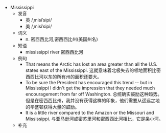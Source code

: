 - Mississippi
  - 发音
    - 英 /ˌmisiˈsipi/
    - 美 /ˌmisiˈsipi/
  - 词义
    - n. 密西西比河,密西西比州(美国州名)
  - 短语
    - mississippi river 密西西比河
  - 例句
    - That means the Arctic has lost an area greater than all the U.S. states east of the Mississippi. 这就意味着北极失去的领地面积比密西西比河以东的所有州的面积还要大。
    - To be sure the President has encouraged this trend -- but in Mississippi I didn\'t get the impression that they needed much encouragement from far off Washington. 总统确实鼓励这种趋势。 但是在密西西比州，我并没有获得这样的印象，他们需要从遥远之地的华盛顿获得大量的鼓励。
    - It is a little river compared to the Amazon or the Missouri and Mississippi. 与亚马逊河或密苏里河和密西西比河相比，它是条小河。
  - 补充